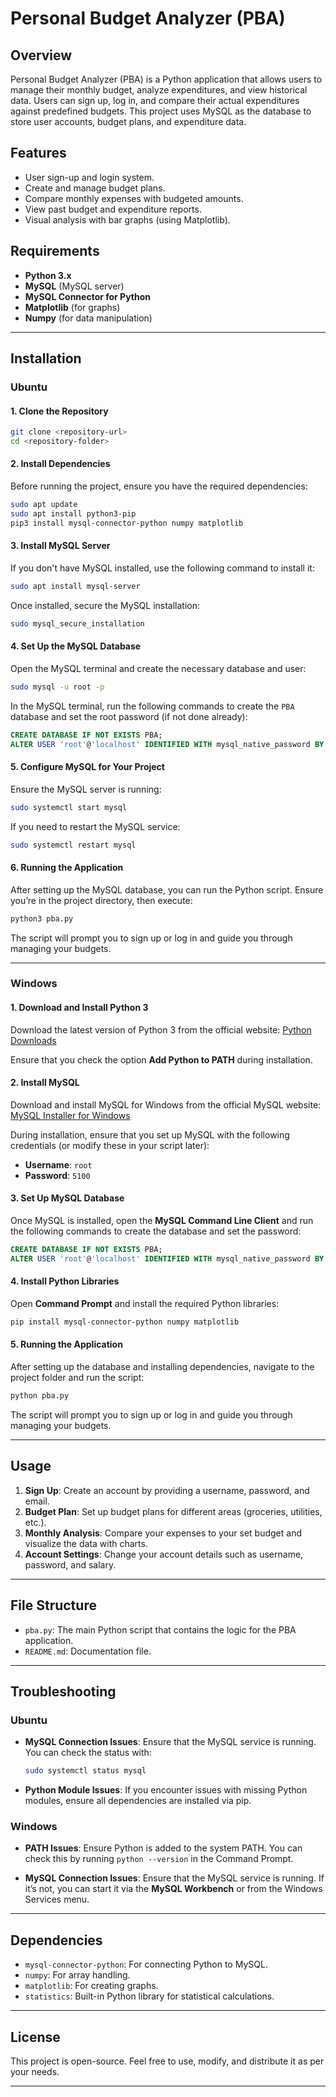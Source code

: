 
# Personal Budget Analyzer (PBA)

## Overview

Personal Budget Analyzer (PBA) is a Python application that allows users to manage their monthly budget, analyze expenditures, and view historical data. Users can sign up, log in, and compare their actual expenditures against predefined budgets. This project uses MySQL as the database to store user accounts, budget plans, and expenditure data.

## Features

- User sign-up and login system.
- Create and manage budget plans.
- Compare monthly expenses with budgeted amounts.
- View past budget and expenditure reports.
- Visual analysis with bar graphs (using Matplotlib).

## Requirements

- **Python 3.x**
- **MySQL** (MySQL server)
- **MySQL Connector for Python**
- **Matplotlib** (for graphs)
- **Numpy** (for data manipulation)

---

## Installation

### Ubuntu

#### 1. Clone the Repository

```bash
git clone <repository-url>
cd <repository-folder>
```

#### 2. Install Dependencies

Before running the project, ensure you have the required dependencies:

```bash
sudo apt update
sudo apt install python3-pip
pip3 install mysql-connector-python numpy matplotlib
```

#### 3. Install MySQL Server

If you don't have MySQL installed, use the following command to install it:

```bash
sudo apt install mysql-server
```

Once installed, secure the MySQL installation:

```bash
sudo mysql_secure_installation
```

#### 4. Set Up the MySQL Database

Open the MySQL terminal and create the necessary database and user:

```bash
sudo mysql -u root -p
```

In the MySQL terminal, run the following commands to create the `PBA` database and set the root password (if not done already):

```sql
CREATE DATABASE IF NOT EXISTS PBA;
ALTER USER 'root'@'localhost' IDENTIFIED WITH mysql_native_password BY '5100';
```

#### 5. Configure MySQL for Your Project

Ensure the MySQL server is running:

```bash
sudo systemctl start mysql
```

If you need to restart the MySQL service:

```bash
sudo systemctl restart mysql
```

#### 6. Running the Application

After setting up the MySQL database, you can run the Python script. Ensure you’re in the project directory, then execute:

```bash
python3 pba.py
```

The script will prompt you to sign up or log in and guide you through managing your budgets.

---

### Windows

#### 1. Download and Install Python 3

Download the latest version of Python 3 from the official website: [Python Downloads](https://www.python.org/downloads/)

Ensure that you check the option **Add Python to PATH** during installation.

#### 2. Install MySQL

Download and install MySQL for Windows from the official MySQL website: [MySQL Installer for Windows](https://dev.mysql.com/downloads/installer/)

During installation, ensure that you set up MySQL with the following credentials (or modify these in your script later):
- **Username**: `root`
- **Password**: `5100`

#### 3. Set Up MySQL Database

Once MySQL is installed, open the **MySQL Command Line Client** and run the following commands to create the database and set the password:

```sql
CREATE DATABASE IF NOT EXISTS PBA;
ALTER USER 'root'@'localhost' IDENTIFIED WITH mysql_native_password BY '5100';
```

#### 4. Install Python Libraries

Open **Command Prompt** and install the required Python libraries:

```bash
pip install mysql-connector-python numpy matplotlib
```

#### 5. Running the Application

After setting up the database and installing dependencies, navigate to the project folder and run the script:

```bash
python pba.py
```

The script will prompt you to sign up or log in and guide you through managing your budgets.

---

## Usage

1. **Sign Up**: Create an account by providing a username, password, and email.
2. **Budget Plan**: Set up budget plans for different areas (groceries, utilities, etc.).
3. **Monthly Analysis**: Compare your expenses to your set budget and visualize the data with charts.
4. **Account Settings**: Change your account details such as username, password, and salary.

---

## File Structure

- `pba.py`: The main Python script that contains the logic for the PBA application.
- `README.md`: Documentation file.

---

## Troubleshooting

### Ubuntu

- **MySQL Connection Issues**: Ensure that the MySQL service is running. You can check the status with:

  ```bash
  sudo systemctl status mysql
  ```

- **Python Module Issues**: If you encounter issues with missing Python modules, ensure all dependencies are installed via pip.

### Windows

- **PATH Issues**: Ensure Python is added to the system PATH. You can check this by running `python --version` in the Command Prompt.
  
- **MySQL Connection Issues**: Ensure that the MySQL service is running. If it’s not, you can start it via the **MySQL Workbench** or from the Windows Services menu.

---

## Dependencies

- `mysql-connector-python`: For connecting Python to MySQL.
- `numpy`: For array handling.
- `matplotlib`: For creating graphs.
- `statistics`: Built-in Python library for statistical calculations.

---

## License

This project is open-source. Feel free to use, modify, and distribute it as per your needs.

---
